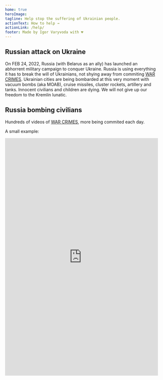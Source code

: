 ```yaml
---
home: true
heroImage:
tagline: Help stop the suffering of Ukrainian people.
actionText: How to help →
actionLink: /help/
footer: Made by Igor Varyvoda with 💔
---
```

## Russian attack on Ukraine
On FEB 24, 2022, Russia (with Belarus as an ally) has launched an abhorrent military campaign to conquer Ukraine. Russia is using everything it has to break the will of Ukrainians, not shying away from commiting <a href="https://www.nurnberg2022.org/en">WAR CRIMES</a>. Ukrainian cities are being bombarded at this very moment with vacuum bombs (aka MOAB), cruise missiles, cluster rockets, artillery and tanks. Innocent civilians and children are dying. We will not give up our freedom to the Kremlin lunatic.
## Russia bombing civilians
Hundreds of videos of <a href="https://www.nurnberg2022.org/en">WAR CRIMES</a>, more being commited each day.

A small example:
<iframe width="100%" height="780px" src="https://www.youtube.com/embed/YNW748pG0Nw" title="YouTube video player" frameborder="0" allow="accelerometer; autoplay; clipboard-write; encrypted-media; gyroscope; picture-in-picture" allowfullscreen></iframe>